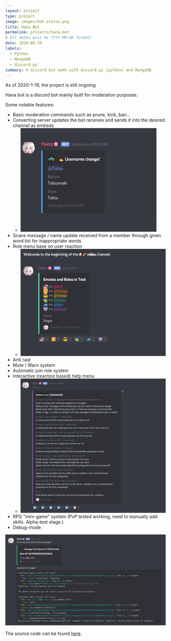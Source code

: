 ```yaml
---
layout: project
type: project
image: images/bot-status.png
title: Hana Bot
permalink: projects/hana-bot
# All dates must be YYYY-MM-DD format!
date: 2019-06-30
labels:
  - Python
  - MongoDB
  - discord.py
summary: A discord bot made with discord.py (python) and MongoDB.
---
```

As of 2020-1-19, the project is still ongoing.


Hana bot is a discord bot mainly built for moderation purposes.

Some notable features:
* Basic moderation commands such as prune, kick, ban...
* Converting server updates the bot receives and sends it into the desired channel as embeds
  * <img class = "name change" src = "/images/update1.png">
* Scans message / name update received from a member through given word list for inappropriate words
* Role menu base on user reaction
  * <img class = "color role menu" src = "/images/update2.png">
* Anti raid
* Mute / Warn system
* Automatic join role system
* Interactive (reaction based) help menu
  * <img class = "help menu" src = "/images/help-menu.png">
* RPG "mini-game" system (PvP tested working, need to manually add skills. Alpha-test stage.)
* Debug-mode

<img class = "error report" src = "/images/bot-error.png">



The source code can be found [here](https://github.com/Necom1/Hana-Bot).

